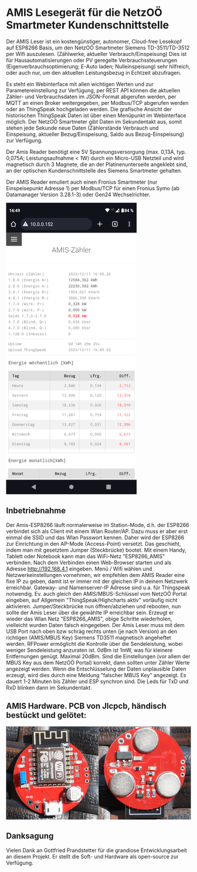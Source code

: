 # AMIS Lesegerät für die NetzOÖ Smartmeter Kundenschnittstelle

Der AMIS Leser ist ein kostengünstiger, autonomer, Cloud-free Lesekopf auf ESP8266 Basis, um den NetzOÖ Smartmeter Siemens TD-3511/TD-3512 per Wifi auszulesen. (Zählwerke, aktueller Verbrauch/Einspeisung)
Dies ist für Hausautomatisierungen oder PV geregelte Verbrauchssteuerungen (Eigenverbrauchsoptimierung; E-Auto laden; Nulleinspeisung) sehr hilfreich, oder auch nur, um den aktuellen Leistungsbezug in Echtzeit abzufragen.

Es steht ein Webinterface mit allen wichtigen Werten und zur Parametereinstellung zur Verfügung, per REST API können die aktuellen Zähler- und Verbrauchsdaten im JSON-Format abgerufen werden, per MQTT an einen Broker weitergegeben, per Modbus/TCP abgerufen werden oder an ThingSpeak hochgeladen werden. Die grafische Ansicht der historischen ThingSpeak Daten ist über einen Menüpunkt im Webinterface möglich.
Der NetzOÖ Smartmeter gibt Daten im Sekundentakt aus, somit stehen jede Sekunde neue Daten (Zählerstände Verbrauch und Einspeisung, aktueller Bezug/Einspeisung, Saldo aus Bezug-Einspeisung) zur Verfügung.

Der Amis Reader benötigt eine 5V Spannungsversorgung (max. 0,13A, typ. 0,075A; Leistungsaufnahme < 1W) durch ein Micro-USB Netzteil und wird magnetisch durch 3 Magnete, die an der Platinenunterseite  angeklebt sind, an der optischen Kundenschnittstelle des Siemens Smartmeter gehalten.

Der AMIS Reader emuliert auch einen Fronius Smartmeter (nur Einspeisepunkt Adresse 1) per Modbus/TCP für einen Fronius Symo (ab Datamanager Version 3.28.1-3) oder Gen24 Wechselrichter. 

<img src='hardware/webinterface.png' width='356'>

## Inbetriebnahme
Der Amis-ESP8266 läuft normalerweise im Station-Mode, d.h. der ESP8266 verbindet sich als Client mit einem Wlan Router/AP. Dazu muss er aber erst einmal die SSID und das Wlan Passwort kennen. Daher wird der ESP8266 zur Einrichtung in den AP-Mode (Access-Point) versetzt. Das geschieht, indem man mit gesetztem Jumper (Steckbrücke) bootet. 
Mit einem Handy, Tablett oder Notebook kann man das WiFi-Netz "ESP8266_AMIS" verbinden. Nach dem Verbinden einen Web-Browser starten und als Adresse http://192.168.4.1 eingeben. Menü / Wifi wählen und Netzwerkeinstellungen vornehmen, wir empfehlen dem AMIS Reader eine fixe IP zu geben, damit ist er immer mit der gleichen IP in deinem Netzwerk erreichbar. Gateway- und Namenserver-IP Adresse sind u.a. für Thingspeak notwendig.
Ev. auch gleich den AMIS/MBUS-Schlüssel vom NetzOÖ Portal eingeben, auf Allgemein "ThingSpeak/Highcharts aktiv" vorläufig nicht aktivieren. Jumper/Steckbrücke nun öffnen/abziehen und rebooten, nun sollte der Amis Leser über die gewählte IP erreichbar sein. Erzeugt er wieder das Wlan Netz "ESP8266_AMIS", obige Schritte wiederholen, vielleicht wurden Daten falsch eingegeben.
Der Amis Leser muss mit dem USB Port nach oben bzw schräg rechts unten (je nach Version) an den richtigen (AMIS/MBUS Key) Siemens TD3511 magnetisch angeheftet werden. 
RFPower ermöglicht die Kontrolle über die Sendeleistung, wobei weniger Sendeleistung anzuraten ist. 0dBm ist 1mW, was für kleinere Entfernungen genügt. Maximal 20dBm.
Sind die Einstellungen (vor allem der MBUS Key aus dem NetzOÖ Portal) korrekt, dann sollten unter Zähler Werte angezeigt werden. Wenn die Entschlüsselung der Daten unplausible Daten erzeugt, wird dies durch eine Meldung "falscher MBUS Key" angezeigt. Es dauert 1-2 Minuten bis Zähler und ESP synchron sind. Die Leds für TxD und RxD blinken dann im Sekundentakt.

## AMIS Hardware. PCB von Jlcpcb, händisch bestückt und gelötet:
![AMIS Reader Hardware](hardware/amis_hardware.png?raw=true "AMIS Reader Hardware")

## Danksagung
Vielen Dank an Gottfried Prandstetter für die grandiose Entwicklungsarbeit an diesem Projekt. Er stellt die Soft- und Hardware als open-source zur Verfügung.
